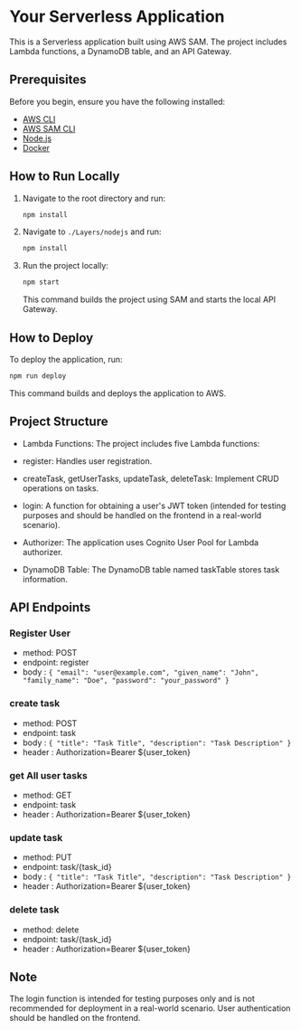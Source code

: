 # Your Serverless Application

This is a Serverless application built using AWS SAM. The project includes Lambda functions, a DynamoDB table, and an API Gateway.

## Prerequisites

Before you begin, ensure you have the following installed:

- [AWS CLI](https://aws.amazon.com/cli/)
- [AWS SAM CLI](https://docs.aws.amazon.com/serverless-application-model/latest/developerguide/serverless-sam-cli-install.html)
- [Node.js](https://nodejs.org/)
- [Docker](https://www.docker.com/)

## How to Run Locally
1. Navigate to the root directory and run:

    ```bash
    npm install
    ```

2. Navigate to `./Layers/nodejs` and run:

    ```bash
    npm install
    ```

3. Run the project locally:

    ```bash
    npm start
    ```

   This command builds the project using SAM and starts the local API Gateway.

## How to Deploy
To deploy the application, run:

```bash
npm run deploy
```
This command builds and deploys the application to AWS.

## Project Structure
- Lambda Functions: The project includes five Lambda functions:

* register: Handles user registration.
* createTask, getUserTasks, updateTask, deleteTask: Implement CRUD operations on tasks.
* login: A function for obtaining a user's JWT token (intended for testing purposes and should be handled on the frontend in a real-world scenario).
* Authorizer: The application uses Cognito User Pool for Lambda authorizer.

* DynamoDB Table: The DynamoDB table named taskTable stores task information.
## API Endpoints
### Register User
* method: POST
* endpoint: register
* body : `{
    "email": "user@example.com",
    "given_name": "John",
    "family_name": "Doe",
    "password": "your_password"
}`

### create task
* method: POST
* endpoint: task
* body : `{
    "title": "Task Title",
    "description": "Task Description"
}`
* header : Authorization=Bearer ${user_token}

### get All user tasks
* method: GET
* endpoint: task
* header : Authorization=Bearer ${user_token}

### update task
* method: PUT
* endpoint: task/{task_id}
* body : `{
    "title": "Task Title",
    "description": "Task Description"
}`
* header : Authorization=Bearer ${user_token}

### delete task
* method: delete
* endpoint: task/{task_id}
* header : Authorization=Bearer ${user_token}

## Note
The login function is intended for testing purposes only and is not recommended for deployment in a real-world scenario. User authentication should be handled on the frontend.

